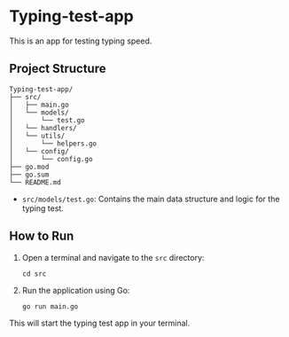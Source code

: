 # Typing-test-app

This is an app for testing typing speed.

## Project Structure

```
Typing-test-app/
├── src/
│   ├── main.go
│   └── models/
│       └── test.go
│   └── handlers/
│   └── utils/
│       └── helpers.go
│   └── config/
│       └── config.go
├── go.mod
├── go.sum
└── README.md
```

- `src/models/test.go`: Contains the main data structure and logic for the typing test.

## How to Run

1. Open a terminal and navigate to the `src` directory:
   ```
   cd src
   ```

2. Run the application using Go:
   ```
   go run main.go
   ```

This will start the typing test app in your terminal.
